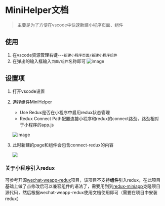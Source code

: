# MiniHelper文档
> 主要是为了方便在vscode中快速新建小程序页面、组件


## 使用
1. 在vscode资源管理右键---`新建小程序页面/新建小程序组件`
2. 在弹出的输入框输入`页面/组件`名称即可
![image](https://tva1.sinaimg.cn/large/006tNbRwly1gaiiqy9fmbg30yw0frai9.gif)

## 设置项
1. 打开vscode设置
2. 选择组件MiniHelper
    - Use Redux是否在小程序中启用redux状态管理
    - Redux Connect Path配置连接小程序和redux的connect路劲，路劲相对于小程序的app.js

    ![image](https://tva1.sinaimg.cn/large/006tNbRwly1gaiiv0im8hg30zi0dmdhp.gif)
3. 此时新建的page和组件会包含connect-redux的内容

    ![](https://tva1.sinaimg.cn/large/006tNbRwly1gaiiyhixw1j30x60d70u8.jpg)

### 关于小程序引入redux

可参考开源[wechat-weapp-redux](https://github.com/charleyw/wechat-weapp-redux)项目，该项目不支持**组件**引入redux，在此项目基础上做了点修改后可以兼容组件的语法了，需要用到到[redux-miniapp](https://github.com/iChard/redux-miniapp)克隆项目源代码，然后根据wechat-weapp-redux使用文档使用即可（需要在项目中安装redux）
